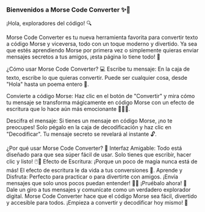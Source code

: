 ### Bienvenidos a Morse Code Converter ✨📡
¡Hola, exploradores del código! 🔍 

Morse Code Converter es tu nueva herramienta favorita para convertir texto a código Morse y viceversa, todo con un toque moderno y divertido. Ya sea que estés aprendiendo Morse por primera vez o simplemente quieras enviar mensajes secretos a tus amigos, ¡esta página lo tiene todo! 💌

¿Cómo usar Morse Code Converter? 💻
Escribe tu mensaje: En la caja de texto, escribe lo que quieras convertir. Puede ser cualquier cosa, desde "Hola" hasta un poema entero 📜.

Convierte a código Morse: Haz clic en el botón de "Convertir" y mira cómo tu mensaje se transforma mágicamente en código Morse con un efecto de escritura que lo hace aún más emocionante 🧙‍♂️✨.

Descifra el mensaje: Si tienes un mensaje en código Morse, ¡no te preocupes! Solo pégalo en la caja de decodificación y haz clic en "Decodificar". Tu mensaje secreto se revelará al instante 🔓.

¿Por qué usar Morse Code Converter? 🤔
Interfaz Amigable: Todo está diseñado para que sea súper fácil de usar. Solo tienes que escribir, hacer clic y listo! 🖱️💨
Efecto de Escritura: ¡Porque un poco de magia nunca está de más! El efecto de escritura le da vida a tus conversiones 🎇.
Aprende y Disfruta: Perfecto para practicar o para divertirte con amigos. ¡Envía mensajes que solo unos pocos puedan entender! 🕵️‍♂️
¡Pruébalo ahora! 🚀
Dale un giro a tus mensajes y comunícate como un verdadero explorador digital. Morse Code Converter hace que el código Morse sea fácil, divertido y accesible para todos. ¡Empieza a convertir y decodificar hoy mismo! 🌟
